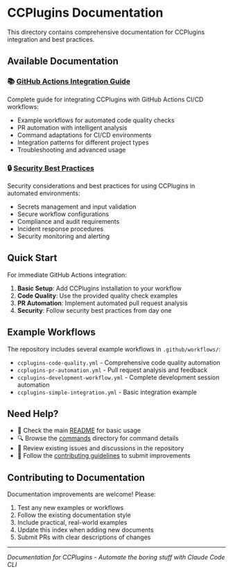 # CCPlugins Documentation

This directory contains comprehensive documentation for CCPlugins integration and best practices.

## Available Documentation

### 📚 [GitHub Actions Integration Guide](github-actions.md)
Complete guide for integrating CCPlugins with GitHub Actions CI/CD workflows:
- Example workflows for automated code quality checks
- PR automation with intelligent analysis
- Command adaptations for CI/CD environments
- Integration patterns for different project types
- Troubleshooting and advanced usage

### 🔒 [Security Best Practices](security-best-practices.md)
Security considerations and best practices for using CCPlugins in automated environments:
- Secrets management and input validation
- Secure workflow configurations
- Compliance and audit requirements
- Incident response procedures
- Security monitoring and alerting

## Quick Start

For immediate GitHub Actions integration:

1. **Basic Setup**: Add CCPlugins installation to your workflow
2. **Code Quality**: Use the provided quality check examples
3. **PR Automation**: Implement automated pull request analysis
4. **Security**: Follow security best practices from day one

## Example Workflows

The repository includes several example workflows in `.github/workflows/`:

- `ccplugins-code-quality.yml` - Comprehensive code quality automation
- `ccplugins-pr-automation.yml` - Pull request analysis and feedback
- `ccplugins-development-workflow.yml` - Complete development session automation
- `ccplugins-simple-integration.yml` - Basic integration example

## Need Help?

- 📖 Check the main [README](../README.md) for basic usage
- 🔍 Browse the [commands](../commands/) directory for command details
- 💬 Review existing issues and discussions in the repository
- 📝 Follow the [contributing guidelines](../CONTRIBUTING.md) to submit improvements

## Contributing to Documentation

Documentation improvements are welcome! Please:

1. Test any new examples or workflows
2. Follow the existing documentation style
3. Include practical, real-world examples
4. Update this index when adding new documents
5. Submit PRs with clear descriptions of changes

---

*Documentation for CCPlugins - Automate the boring stuff with Claude Code CLI*